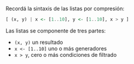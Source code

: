 Recordá la sintaxis de las listas por compresión: 

```haskell
[ (x, y) | x <- [1..10], y <- [1..10], x > y ]
```

Las listas se componente de tres partes: 

* `(x, y)` un resultado 
* `x <- [1..10]` uno o más generadores
* `x > y`, cero o más condiciones de filtrado
